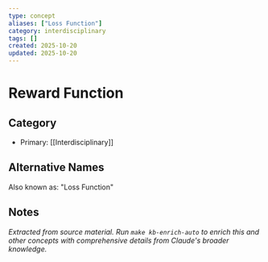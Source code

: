 ```yaml
---
type: concept
aliases: ["Loss Function"]
category: interdisciplinary
tags: []
created: 2025-10-20
updated: 2025-10-20
---
```


# Reward Function

## Category

- Primary: [[Interdisciplinary]]

## Alternative Names

Also known as: "Loss Function"

## Notes

*Extracted from source material. Run `make kb-enrich-auto` to enrich this and other concepts with comprehensive details from Claude's broader knowledge.*

